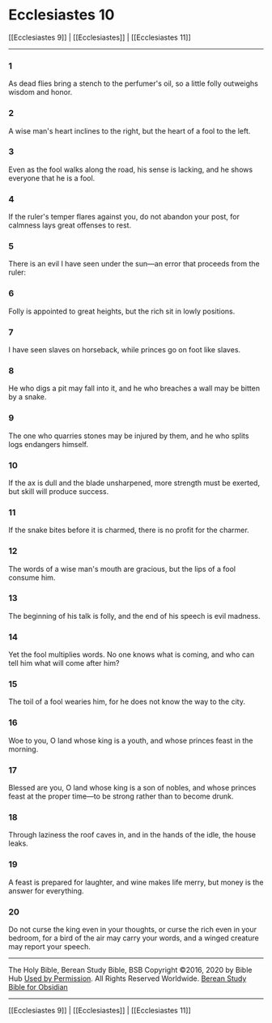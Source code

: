 # Ecclesiastes 10

[[Ecclesiastes 9]] | [[Ecclesiastes]] | [[Ecclesiastes 11]]

---

### 1
As dead flies bring a stench to the perfumer's oil, so a little folly outweighs wisdom and honor.

### 2
A wise man's heart inclines to the right, but the heart of a fool to the left.

### 3
Even as the fool walks along the road, his sense is lacking, and he shows everyone that he is a fool.

### 4
If the ruler's temper flares against you, do not abandon your post, for calmness lays great offenses to rest.

### 5
There is an evil I have seen under the sun—an error that proceeds from the ruler:

### 6
Folly is appointed to great heights, but the rich sit in lowly positions.

### 7
I have seen slaves on horseback, while princes go on foot like slaves.

### 8
He who digs a pit may fall into it, and he who breaches a wall may be bitten by a snake.

### 9
The one who quarries stones may be injured by them, and he who splits logs endangers himself.

### 10
If the ax is dull and the blade unsharpened, more strength must be exerted, but skill will produce success.

### 11
If the snake bites before it is charmed, there is no profit for the charmer.

### 12
The words of a wise man's mouth are gracious, but the lips of a fool consume him.

### 13
The beginning of his talk is folly, and the end of his speech is evil madness.

### 14
Yet the fool multiplies words. No one knows what is coming, and who can tell him what will come after him?

### 15
The toil of a fool wearies him, for he does not know the way to the city.

### 16
Woe to you, O land whose king is a youth, and whose princes feast in the morning.

### 17
Blessed are you, O land whose king is a son of nobles, and whose princes feast at the proper time—to be strong rather than to become drunk.

### 18
Through laziness the roof caves in, and in the hands of the idle, the house leaks.

### 19
A feast is prepared for laughter, and wine makes life merry, but money is the answer for everything.

### 20
Do not curse the king even in your thoughts, or curse the rich even in your bedroom, for a bird of the air may carry your words, and a winged creature may report your speech.

---

The Holy Bible, Berean Study Bible, BSB
Copyright ©2016, 2020 by Bible Hub
[Used by Permission](https://berean.bible/terms.htm). All Rights Reserved Worldwide.
[Berean Study Bible for Obsidian](https://github.com/gapmiss/berean-study-bible-for-obsidian)

---

[[Ecclesiastes 9]] | [[Ecclesiastes]] | [[Ecclesiastes 11]]

